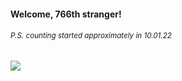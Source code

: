 #### Welcome, 766th stranger!

###### <sup>P.S. counting started approximately in 10.01.22</sup>

<img src="https://kraftwerk28.pp.ua/vcnt.png"></img>

